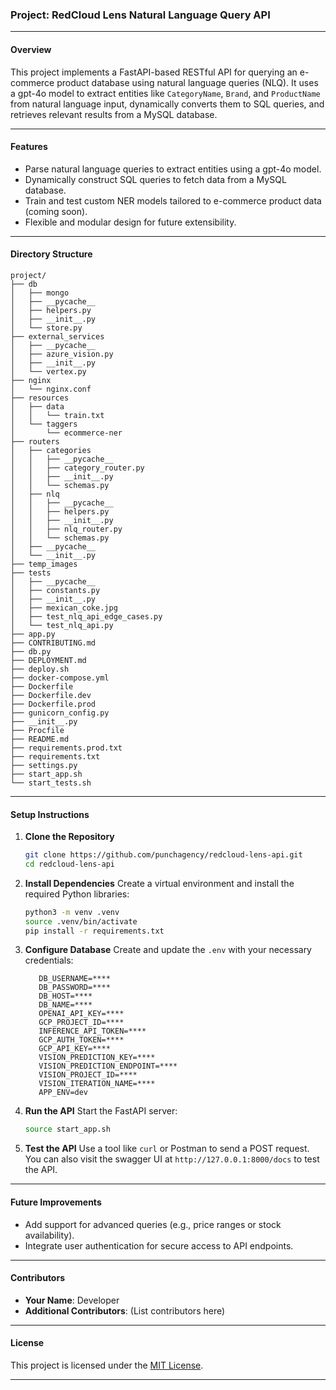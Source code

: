 ### **Project: RedCloud Lens Natural Language Query API**

---

#### **Overview**
This project implements a FastAPI-based RESTful API for querying an e-commerce product database using natural language queries (NLQ). It uses a gpt-4o model to extract entities like `CategoryName`, `Brand`, and `ProductName` from natural language input, dynamically converts them to SQL queries, and retrieves relevant results from a MySQL database.

---

#### **Features**
- Parse natural language queries to extract entities using a gpt-4o model.
- Dynamically construct SQL queries to fetch data from a MySQL database.
- Train and test custom NER models tailored to e-commerce product data (coming soon).
- Flexible and modular design for future extensibility.

---

#### **Directory Structure**
```
project/
├── db
│   ├── mongo
│   ├── __pycache__
│   ├── helpers.py
│   ├── __init__.py
│   └── store.py
├── external_services
│   ├── __pycache__
│   ├── azure_vision.py
│   ├── __init__.py
│   └── vertex.py
├── nginx
│   └── nginx.conf
├── resources
│   ├── data
│   │   └── train.txt
│   └── taggers
│       └── ecommerce-ner
├── routers
│   ├── categories
│   │   ├── __pycache__
│   │   ├── category_router.py
│   │   ├── __init__.py
│   │   └── schemas.py
│   ├── nlq
│   │   ├── __pycache__
│   │   ├── helpers.py
│   │   ├── __init__.py
│   │   ├── nlq_router.py
│   │   └── schemas.py
│   ├── __pycache__
│   └── __init__.py
├── temp_images
├── tests
│   ├── __pycache__
│   ├── constants.py
│   ├── __init__.py
│   ├── mexican_coke.jpg
│   ├── test_nlq_api_edge_cases.py
│   └── test_nlq_api.py
├── app.py
├── CONTRIBUTING.md
├── db.py
├── DEPLOYMENT.md
├── deploy.sh
├── docker-compose.yml
├── Dockerfile
├── Dockerfile.dev
├── Dockerfile.prod
├── gunicorn_config.py
├── __init__.py
├── Procfile
├── README.md
├── requirements.prod.txt
├── requirements.txt
├── settings.py
├── start_app.sh
└── start_tests.sh

```

---

#### **Setup Instructions**

1. **Clone the Repository**
   ```bash
   git clone https://github.com/punchagency/redcloud-lens-api.git
   cd redcloud-lens-api
   ```

2. **Install Dependencies**
   Create a virtual environment and install the required Python libraries:
   ```bash
   python3 -m venv .venv
   source .venv/bin/activate
   pip install -r requirements.txt
   ```

3. **Configure Database**
   Create and update the `.env` with your necessary credentials:
   ```text
      DB_USERNAME=****
      DB_PASSWORD=****
      DB_HOST=****
      DB_NAME=****
      OPENAI_API_KEY=****
      GCP_PROJECT_ID=****
      INFERENCE_API_TOKEN=****
      GCP_AUTH_TOKEN=****
      GCP_API_KEY=****
      VISION_PREDICTION_KEY=****
      VISION_PREDICTION_ENDPOINT=****
      VISION_PROJECT_ID=****
      VISION_ITERATION_NAME=****
      APP_ENV=dev
   ```

4. **Run the API**
   Start the FastAPI server:
   ```bash
   source start_app.sh
   ```

5. **Test the API**
   Use a tool like `curl` or Postman to send a POST request. 
   You can also visit the swagger UI at `http://127.0.0.1:8000/docs` to test the API.

---

#### **Future Improvements**
- Add support for advanced queries (e.g., price ranges or stock availability).
- Integrate user authentication for secure access to API endpoints.

---

#### **Contributors**
- **Your Name**: Developer
- **Additional Contributors**: (List contributors here)

---

#### **License**
This project is licensed under the [MIT License](LICENSE).

---
